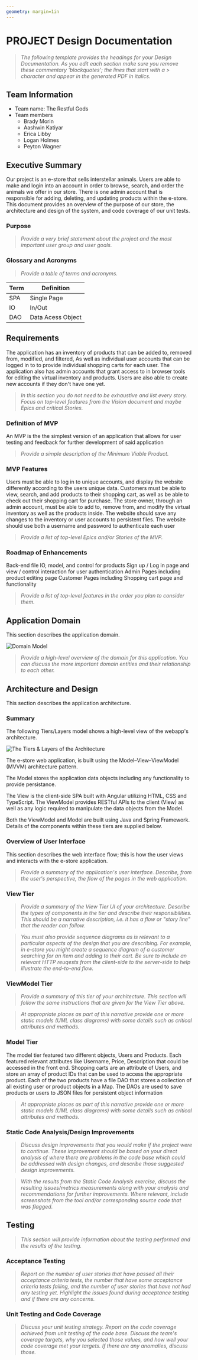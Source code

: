 ```yaml
---
geometry: margin=1in
---
```

# PROJECT Design Documentation

> _The following template provides the headings for your Design
> Documentation.  As you edit each section make sure you remove these
> commentary 'blockquotes'; the lines that start with a > character
> and appear in the generated PDF in italics._

## Team Information
* Team name: The Restful Gods
* Team members
  * Brady Morin
  * Aashwin Katiyar
  * Erica Libby
  * Logan Holmes
  * Peyton Wagner

## Executive Summary

Our project is an e-store that sells interstellar animals. Users are able to make and
login into an account in order to browse, search, and order the animals 
we offer in our store. There is one admin account that is responsible 
for adding, deleting, and updating products within the e-store. This 
document provides an overview of the purpose of our store, the architecture
and design of the system, and code coverage of our unit tests.

### Purpose
> _Provide a very brief statement about the project and the most
> important user group and user goals._

### Glossary and Acronyms
> _Provide a table of terms and acronyms._

| Term | Definition |
|------|------------|
| SPA | Single Page |
| IO | In/Out |
| DAO | Data Acess Object |


## Requirements

The application has an inventory of products that can be added to, removed from, modified, and filtered, As well as individual user accounts that
can be logged in to to provide individual shopping carts for each user. The application also has admin accounts that grant access to in browser
tools for editing the virtual inventory and products. Users are also able to create new accounts if they don't have one yet.

> _In this section you do not need to be exhaustive and list every
> story.  Focus on top-level features from the Vision document and
> maybe Epics and critical Stories._

### Definition of MVP
An MVP is the the simplest version of an application that allows for user testing and feedback for further development of said application
> _Provide a simple description of the Minimum Viable Product._

### MVP Features
Users must be able to log in to unique accounts, and display the website differently according to the users unique data.
Customers must be able to view, search, and add products to their shopping cart, as well as be able to check out their shopping cart for purchase.
The store owner, through an admin account, must be able to add to, remove from, and modify the virtual inventory as well as the products inside.
The website should save any changes to the inventory or user accounts to persistent files.
The website should use both a username and password to authenticate each user
> _Provide a list of top-level Epics and/or Stories of the MVP._

### Roadmap of Enhancements
Back-end file IO, model, and control for products
Sign up / Log in page and view / control interaction for user authentication
Admin Pages including product editing page
Customer Pages including Shopping cart page and functionality
> _Provide a list of top-level features in the order you plan to consider them._


## Application Domain

This section describes the application domain.

![Domain Model](domain-model-placeholder.png)

> _Provide a high-level overview of the domain for this application. You
> can discuss the more important domain entities and their relationship
> to each other._


## Architecture and Design

This section describes the application architecture.

### Summary

The following Tiers/Layers model shows a high-level view of the webapp's architecture.

![The Tiers & Layers of the Architecture](architecture-tiers-and-layers.png)

The e-store web application, is built using the Model–View–ViewModel (MVVM) architecture pattern. 

The Model stores the application data objects including any functionality to provide persistance. 

The View is the client-side SPA built with Angular utilizing HTML, CSS and TypeScript. The ViewModel provides RESTful APIs to the client (View) as well as any logic required to manipulate the data objects from the Model.

Both the ViewModel and Model are built using Java and Spring Framework. Details of the components within these tiers are supplied below.


### Overview of User Interface

This section describes the web interface flow; this is how the user views and interacts
with the e-store application.

> _Provide a summary of the application's user interface.  Describe, from
> the user's perspective, the flow of the pages in the web application._


### View Tier
> _Provide a summary of the View Tier UI of your architecture.
> Describe the types of components in the tier and describe their
> responsibilities.  This should be a narrative description, i.e. it has
> a flow or "story line" that the reader can follow._

> _You must also provide sequence diagrams as is relevant to a particular aspects 
> of the design that you are describing.  For example, in e-store you might create a 
> sequence diagram of a customer searching for an item and adding to their cart. 
> Be sure to include an relevant HTTP reuqests from the client-side to the server-side 
> to help illustrate the end-to-end flow._


### ViewModel Tier
> _Provide a summary of this tier of your architecture. This
> section will follow the same instructions that are given for the View
> Tier above._

> _At appropriate places as part of this narrative provide one or more
> static models (UML class diagrams) with some details such as critical attributes and methods._


### Model Tier
The model tier featured two different objects, Users and Products. Each featured relevant attributes like Username, Price, Description that could be accessed in the front end.
Shopping carts are an attribute of Users, and store an array of product IDs that can be used to access the appropriate product. Each of the two products have a file DAO that stores a collection of all existing user or product objects in a Map. The DAOs are used to save products or users to JSON files for persistent object information

> _At appropriate places as part of this narrative provide one or more
> static models (UML class diagrams) with some details such as critical attributes and methods._

### Static Code Analysis/Design Improvements
> _Discuss design improvements that you would make if the project were
> to continue. These improvement should be based on your direct
> analysis of where there are problems in the code base which could be
> addressed with design changes, and describe those suggested design
> improvements._

> _With the results from the Static Code Analysis exercise, 
> discuss the resulting issues/metrics measurements along with your analysis
> and recommendations for further improvements. Where relevant, include 
> screenshots from the tool and/or corresponding source code that was flagged._

## Testing
> _This section will provide information about the testing performed
> and the results of the testing._

### Acceptance Testing
> _Report on the number of user stories that have passed all their
> acceptance criteria tests, the number that have some acceptance
> criteria tests failing, and the number of user stories that
> have not had any testing yet. Highlight the issues found during
> acceptance testing and if there are any concerns._

### Unit Testing and Code Coverage
> _Discuss your unit testing strategy. Report on the code coverage
> achieved from unit testing of the code base. Discuss the team's
> coverage targets, why you selected those values, and how well your
> code coverage met your targets. If there are any anomalies, discuss
> those._
